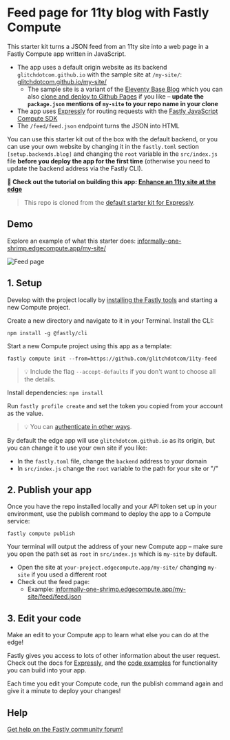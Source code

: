 # Feed page for 11ty blog with Fastly Compute

This starter kit turns a JSON feed from an 11ty site into a web page in a Fastly Compute app written in JavaScript.

* The app uses a default origin website as its backend `glitchdotcom.github.io` with the sample site at `/my-site/`: [glitchdotcom.github.io/my-site/](https://glitchdotcom.github.io/my-site/)
  * The sample site is a variant of the [Eleventy Base Blog](https://demo-base-blog.11ty.dev/) which you can also [clone and deploy to Github Pages](https://github.com/glitchdotcom/my-site) if you like – **update the `package.json` mentions of `my-site` to your repo name in your clone**
* The app uses [Expressly](https://expressly.edgecompute.app/) for routing requests with the [Fastly JavaScript Compute SDK](https://js-compute-reference-docs.edgecompute.app/docs/)
* The `/feed/feed.json` endpoint turns the JSON into HTML

You can use this starter kit out of the box with the default backend, or you can use your own website by changing it in the `fastly.toml` section `[setup.backends.blog]` and changing the `root` variable in the `src/index.js` file __before you deploy the app for the first time__ (otherwise you need to update the backend address via the Fastly CLI).

**🎒 Check out the tutorial on building this app: [Enhance an 11ty site at the edge](https://dev.to/fastly/enhance-an-11ty-site-at-the-edge-5cgc)**

> This repo is cloned from the [default starter kit for Expressly](https://github.com/fastly/compute-starter-kit-javascript-expressly).

## Demo

Explore an example of what this starter does: [informally-one-shrimp.edgecompute.app/my-site/](https://informally-one-shrimp.edgecompute.app/my-site/)

![Feed page](https://github.com/user-attachments/assets/f669c809-6e44-468d-be87-46ade8cd6531)

## 1. Setup

Develop with the project locally by [installing the Fastly tools](https://www.fastly.com/documentation/guides/compute/) and starting a new Compute project.

Create a new directory and navigate to it in your Terminal. Install the CLI:

```
npm install -g @fastly/cli
```

Start a new Compute project using this app as a template:

```
fastly compute init --from=https://github.com/glitchdotcom/11ty-feed
```

> 💡 Include the flag `--accept-defaults` if you don't want to choose all the details.

Install dependencies: `npm install`

Run `fastly profile create` and set the token you copied from your account as the value.

> 💡 You can [authenticate in other ways](https://www.fastly.com/documentation/reference/tools/cli/#configuring). 

By default the edge app will use `glitchdotcom.github.io` as its origin, but you can change it to use your own site if you like:

* In the `fastly.toml` file, change the `backend` address to your domain
* In `src/index.js` change the `root` variable to the path for your site or "/"

## 2. Publish your app

Once you have the repo installed locally and your API token set up in your environment, use the publish command to deploy the app to a Compute service:

```
fastly compute publish
```

Your terminal will output the address of your new Compute app – make sure you open the path set as `root` in `src/index.js` which is `my-site` by default.

* Open the site at `your-project.edgecompute.app/my-site/` changing `my-site` if you used a different root
* Check out the feed page:
  * Example: [informally-one-shrimp.edgecompute.app/my-site/feed/feed.json](https://informally-one-shrimp.edgecompute.app/my-site/feed/feed.json)

## 3. Edit your code 

Make an edit to your Compute app to learn what else you can do at the edge! 

Fastly gives you access to lots of other information about the user request. Check out the docs for [Expressly](https://expressly.edgecompute.app/docs/handling-data/request), and the [code examples](https://www.fastly.com/documentation/solutions/examples/) for functionality you can build into your app.

Each time you edit your Compute code, run the publish command again and give it a minute to deploy your changes!

## Help

[Get help on the Fastly community forum!](https://community.fastly.com)
